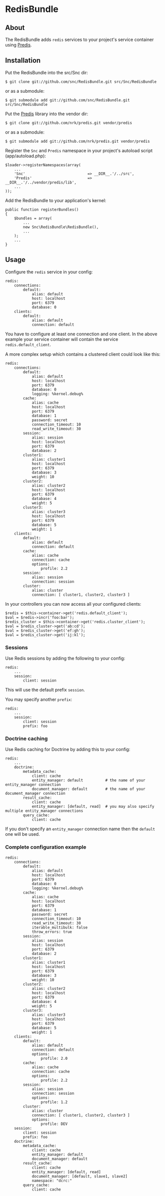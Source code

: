 # RedisBundle #

## About ##

The RedisBundle adds `redis` services to your project's service container using [Predis](http://github.com/nrk/predis).

## Installation ##

Put the RedisBundle into the src/Snc dir:

    $ git clone git://github.com/snc/RedisBundle.git src/Snc/RedisBundle

or as a submodule:

    $ git submodule add git://github.com/snc/RedisBundle.git src/Snc/RedisBundle

Put the [Predis](http://github.com/nrk/predis) library into the vendor dir:

    $ git clone git://github.com/nrk/predis.git vendor/predis

or as a submodule:

    $ git submodule add git://github.com/nrk/predis.git vendor/predis

Register the `Snc` and `Predis` namespace in your project's autoload script (app/autoload.php):

    $loader->registerNamespaces(array(
        ...
        'Snc'                            => __DIR__.'/../src',
        'Predis'                         => __DIR__.'/../vendor/predis/lib',
        ...
    ));

Add the RedisBundle to your application's kernel:

    public function registerBundles()
    {
        $bundles = array(
            ...
            new Snc\RedisBundle\RedisBundle(),
            ...
        );
        ...
    }

## Usage ##

Configure the `redis` service in your config:

    redis:
        connections:
            default:
                alias: default
                host: localhost
                port: 6379
                database: 0
        clients:
            default:
                alias: default
                connection: default

You have to configure at least one connection and one client. In the above
example your service container will contain the service `redis.default_client`.

A more complex setup which contains a clustered client could look like this:

    redis:
        connections:
            default:
                alias: default
                host: localhost
                port: 6379
                database: 0
                logging: %kernel.debug%
            cache:
                alias: cache
                host: localhost
                port: 6379
                database: 1
                password: secret
                connection_timeout: 10
                read_write_timeout: 30
            session:
                alias: session
                host: localhost
                port: 6379
                database: 2
            cluster1:
                alias: cluster1
                host: localhost
                port: 6379
                database: 3
                weight: 10
            cluster2:
                alias: cluster2
                host: localhost
                port: 6379
                database: 4
                weight: 5
            cluster3:
                alias: cluster3
                host: localhost
                port: 6379
                database: 5
                weight: 1
        clients:
            default:
                alias: default
                connection: default
            cache:
                alias: cache
                connection: cache
                options:
                    profile: 2.2
            session:
                alias: session
                connection: session
            cluster:
                alias: cluster
                connection: [ cluster1, cluster2, cluster3 ]

In your controllers you can now access all your configured clients:

    $redis = $this->container->get('redis.default_client');
    $val = $redis->incr('foo:bar');
    $redis_cluster = $this->container->get('redis.cluster_client');
    $val = $redis_cluster->get('ab:cd');
    $val = $redis_cluster->get('ef:gh');
    $val = $redis_cluster->get('ij:kl');

### Sessions ###

Use Redis sessions by adding the following to your config:

    redis:
        ...
        session:
            client: session

This will use the default prefix `session`.

You may specify another `prefix`:

    redis:
        ...
        session:
            client: session
            prefix: foo

### Doctrine caching ###

Use Redis caching for Doctrine by adding this to your config:

    redis:
        ...
        doctrine:
            metadata_cache:
                client: cache
                entity_manager: default          # the name of your entity_manager connection
                document_manager: default        # the name of your document_manager connection
            result_cache:
                client: cache
                entity_manager: [default, read]  # you may also specify multiple entity_manager connections
            query_cache:
                client: cache

If you don't specify an `entity_manager` connection name then the `default` one will be used.

### Complete configuration example ###

    redis:
        connections:
            default:
                alias: default
                host: localhost
                port: 6379
                database: 0
                logging: %kernel.debug%
            cache:
                alias: cache
                host: localhost
                port: 6379
                database: 1
                password: secret
                connection_timeout: 10
                read_write_timeout: 30
                iterable_multibulk: false
                throw_errors: true
            session:
                alias: session
                host: localhost
                port: 6379
                database: 2
            cluster1:
                alias: cluster1
                host: localhost
                port: 6379
                database: 3
                weight: 10
            cluster2:
                alias: cluster2
                host: localhost
                port: 6379
                database: 4
                weight: 5
            cluster3:
                alias: cluster3
                host: localhost
                port: 6379
                database: 5
                weight: 1
        clients:
            default:
                alias: default
                connection: default
                options:
                    profile: 2.0
            cache:
                alias: cache
                connection: cache
                options:
                    profile: 2.2
            session:
                alias: session
                connection: session
                options:
                    profile: 1.2
            cluster:
                alias: cluster
                connection: [ cluster1, cluster2, cluster3 ]
                options:
                    profile: DEV
        session:
            client: session
            prefix: foo
        doctrine:
            metadata_cache:
                client: cache
                entity_manager: default
                document_manager: default
            result_cache:
                client: cache
                entity_manager: [default, read]
                document_manager: [default, slave1, slave2]
                namespace: "dcrc:"
            query_cache:
                client: cache
